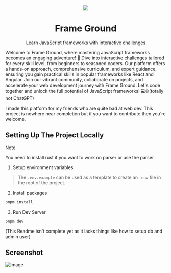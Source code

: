 <div align="center">
<img src="https://utfs.io/f/05863507-ae0f-41ae-adf9-fe01c207db91-42oj0m.png"/>
</div>
<h1 align="center">Frame Ground</h1>
<p align="center">
Learn JavaScript frameworks with interactive challenges
</p>

Welcome to Frame Ground, where mastering JavaScript frameworks becomes an engaging adventure! 🚀 Dive into interactive challenges tailored for every skill level, from beginners to seasoned coders. Our platform offers a hands-on approach, comprehensive curriculum, and expert guidance, ensuring you gain practical skills in popular frameworks like React and Angular. Join our vibrant community, collaborate on projects, and accelerate your web development journey with Frame Ground. Let's code together and unlock the full potential of JavaScript frameworks! 💻🌐(totally not ChatGPT)


I made this platform for my friends who are quite bad at web dev. This project is nowhere near completion but if you want to contribute then you're welcome.

## Setting Up The Project Locally

> [!NOTE]
> You need to install rust if you want to work on parser or use the parser


1. Setup environment variables
> The `.env.example` can be used as a template to create an `.env` file in the root of the project.

2. Install packages
```bash
pnpm install
```

3. Run Dev Server
```bash
pnpm dev
```

(This Readme isn't complete yet as it lacks things like how to setup db and admin user)


## Screenshot
![image](https://github.com/PhantomKnight287/frameground/assets/76196237/6df23363-6e08-4c5d-9a1b-03a61ed4fba0)

